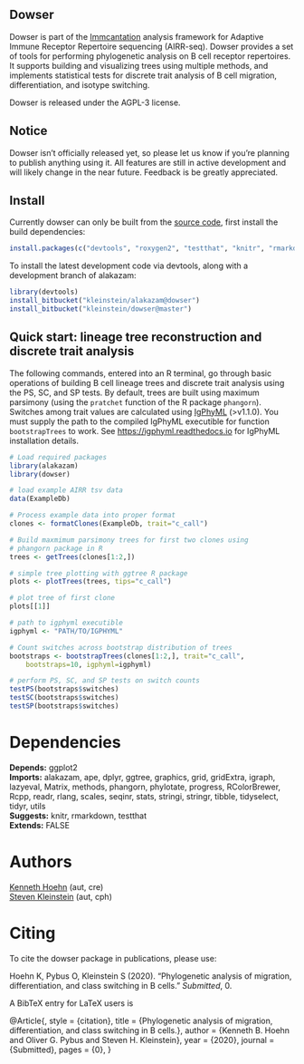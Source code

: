 Dowser
-------------------------------------------------------------------------------

Dowser is part of the [Immcantation](http://immcantation.readthedocs.io) 
analysis framework for Adaptive Immune Receptor Repertoire sequencing 
(AIRR-seq). Dowser provides a set of tools for performing phylogenetic analysis
on B cell receptor repertoires. It supports building and visualizing trees using 
multiple methods, and implements statistical tests for discrete trait analysis
of B cell migration, differentiation, and isotype switching.

Dowser is released under the AGPL-3 license.


Notice
-------------------------------------------------------------------------------

Dowser isn’t officially released yet, so please let us know if you’re planning to publish anything using it. All features are still in active development and will likely change in the near future. Feedback is be greatly appreciated.

Install
-------------------------------------------------------------------------------

Currently dowser can only be built from the [source code](http://bitbucket.org/kleinstein/dowser),
first install the build dependencies:

```R
install.packages(c("devtools", "roxygen2", "testthat", "knitr", "rmarkdown", "Rcpp"))
```

To install the latest development code via devtools, along with a development branch of alakazam:

```R
library(devtools)
install_bitbucket("kleinstein/alakazam@dowser")
install_bitbucket("kleinstein/dowser@master")
```

Quick start: lineage tree reconstruction and discrete trait analysis
----------------------------------------------------------------------------

The following commands, entered into an R terminal, go through basic operations of building B cell lineage trees and discrete trait analysis using the PS, SC, and SP tests. By default, trees are built using maximum parsimony (using the `pratchet` function of the R package `phangorn`). Switches among trait values are calculated using [IgPhyML](https://igphyml.readthedocs.io) (>v1.1.0). You must supply the path to the compiled IgPhyML executible for function `bootstrapTrees` to work. See https://igphyml.readthedocs.io for IgPhyML installation details.

```R
# Load required packages
library(alakazam)
library(dowser)

# load example AIRR tsv data
data(ExampleDb)

# Process example data into proper format
clones <- formatClones(ExampleDb, trait="c_call")

# Build maxmimum parsimony trees for first two clones using 
# phangorn package in R
trees <- getTrees(clones[1:2,])

# simple tree plotting with ggtree R package
plots <- plotTrees(trees, tips="c_call")

# plot tree of first clone
plots[[1]]

# path to igphyml executible
igphyml <- "PATH/TO/IGPHYML"

# Count switches across bootstrap distribution of trees
bootstraps <- bootstrapTrees(clones[1:2,], trait="c_call",
	bootstraps=10, igphyml=igphyml)

# perform PS, SC, and SP tests on switch counts
testPS(bootstraps$switches)
testSC(bootstraps$switches)
testSP(bootstraps$switches)

```


# Dependencies

**Depends:** ggplot2  
**Imports:** alakazam, ape, dplyr, ggtree, graphics, grid, gridExtra, igraph, lazyeval, Matrix, methods, phangorn, phylotate, progress, RColorBrewer, Rcpp, readr, rlang, scales, seqinr, stats, stringi, stringr, tibble, tidyselect, tidyr, utils  
**Suggests:** knitr, rmarkdown, testthat  
**Extends:** FALSE


# Authors

[Kenneth Hoehn](mailto:kenneth.hoehn@yale.edu) (aut, cre)  
[Steven Kleinstein](mailto:steven.kleinstein@yale.edu) (aut, cph)


# Citing


To cite the dowser package in publications, please use:

Hoehn K, Pybus O, Kleinstein S (2020). “Phylogenetic analysis of
migration, differentiation, and class switching in B cells.”
_Submitted_, 0.

A BibTeX entry for LaTeX users is

  @Article{,
    style = {citation},
    title = {Phylogenetic analysis of migration, differentiation, and class switching in B cells.},
    author = {Kenneth B. Hoehn and Oliver G. Pybus and Steven H. Kleinstein},
    year = {2020},
    journal = {Submitted},
    pages = {0},
  }


